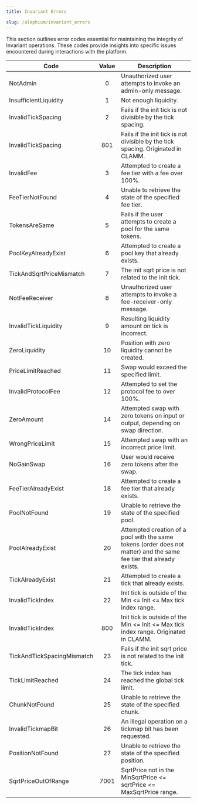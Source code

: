 ```yaml
---
title: Invariant Errors

slug: /alephium/invariant_errors
---
```


This section outlines error codes essential for maintaining the integrity of Invariant operations. These codes provide insights into specific issues encountered during interactions with the platform.

| Code                          | Value |Description                                                                                                          |
| ----------------------------- |:-------------------:|------------------------------------------------------------------------------------------------ |
| NotAdmin | 0 | Unauthorized user attempts to invoke an admin-only message. |
| InsufficientLiquidity | 1 | Not enough liquidity. |
| InvalidTickSpacing | 2 | Fails if the init tick is not divisible by the tick spacing. |
| InvalidTickSpacing | 801 | Fails if the init tick is not divisible by the tick spacing. Originated in CLAMM.|
| InvalidFee | 3 | Attempted to create a fee tier with a fee over 100%.  |
| FeeTierNotFound | 4 | Unable to retrieve the state of the specified fee tier.  |
| TokensAreSame | 5 | Fails if the user attempts to create a pool for the same tokens. |
| PoolKeyAlreadyExist | 6 | Attempted to create a pool key that already exists.  |
| TickAndSqrtPriceMismatch | 7 | The init sqrt price is not related to the init tick.  |
| NotFeeReceiver | 8 | Unauthorized user attempts to invoke a fee-receiver-only message. |
| InvalidTickLiquidity | 9 | Resulting liquidity amount on tick is incorrect. |
| ZeroLiquidity | 10 | Position with zero liquidity cannot be created. |
| PriceLimitReached | 11 | Swap would exceed the specified limit. |
| InvalidProtocolFee | 12 | Attempted to set the protocol fee to over 100%.  |
| ZeroAmount | 14 | Attempted swap with zero tokens on input or output, depending on swap direction. |
| WrongPriceLimit | 15 | Attempted swap with an incorrect price limit. |
| NoGainSwap | 16 | User would receive zero tokens after the swap. |
| FeeTierAlreadyExist | 18 | Attempted to create a fee tier that already exists. |
| PoolNotFound | 19 | Unable to retrieve the state of the specified pool. |
| PoolAlreadyExist | 20 | Attempted creation of a pool with the same tokens (order does not matter) and the same fee tier that already exists. |
| TickAlreadyExist | 21 | Attempted to create a tick that already exists.    |
| InvalidTickIndex | 22 | Init tick is outside of the Min <= Init <= Max tick index range. |
| InvalidTickIndex | 800 | Init tick is outside of the Min <= Init <= Max tick index range. Originated in CLAMM. |
| TickAndTickSpacingMismatch | 23 | Fails if the init sqrt price is not related to the init tick.  |
| TickLimitReached | 24 | The tick index has reached the global tick limit. |b
| ChunkNotFound | 25 | Unable to retrieve the state of the specified chunk. |
| InvalidTickmapBit | 26 | An illegal operation on a tickmap bit has been requested. |
| PositionNotFound | 27 | Unable to retrieve the state of the specified position. |
| SqrtPriceOutOfRange | 7001 | SqrtPrice not in the MinSqrtPrice <= sqrtPrice <= MaxSqrtPrice range. |

<!-- | CastOverflow | 100001 | Internal overflow during cast from U512 to U256. |
| AddOverflow | 100002 | Internal overflow during addition of U512. |
| SubUnderflow | 100003 | Internal underflow during subtraction of U512. |
| DivNotPositiveDivisor | Internal division by zero for U512. |
| DivNotPositiveDenominator | 100006 | Internal division by zero during optimized division U512. | 
| MulNotPositiveDenominator | 100007 | Internal division by zero during optimized multiplication U512. | -->
